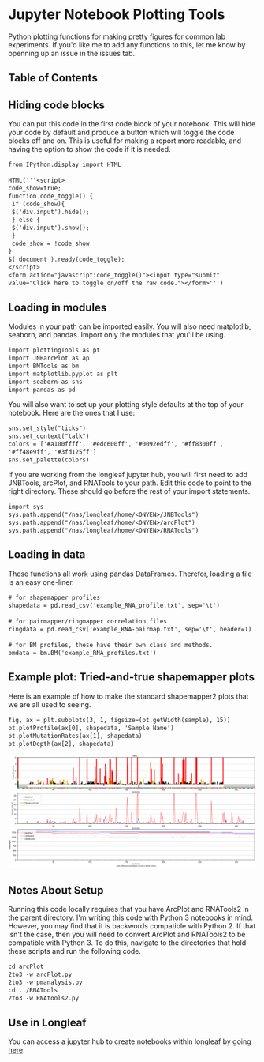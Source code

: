 Jupyter Notebook Plotting Tools
==============================================================================
Python plotting functions for making pretty figures for common lab experiments.
If you'd like me to add any functions to this, let me know by openning up an
issue in the issues tab.

Table of Contents
------------------------------------------------------------------------------

Hiding code blocks
------------------------------------------------------------------------------
You can put this code in the first code block of your notebook. This will
hide your code by default and produce a button which will toggle the code
blocks off and on. This is useful for making a report more readable, and having
the option to show the code if it is needed.

```
from IPython.display import HTML

HTML('''<script>
code_show=true;
function code_toggle() {
 if (code_show){
 $('div.input').hide();
 } else {
 $('div.input').show();
 }
 code_show = !code_show
}
$( document ).ready(code_toggle);
</script>
<form action="javascript:code_toggle()"><input type="submit" value="Click here to toggle on/off the raw code."></form>''')
```


Loading in modules
------------------------------------------------------------------------------
Modules in your path can be imported easily. You will also need matplotlib,
seaborn, and pandas. Import only the modules that you'll be using.

```
import plottingTools as pt
import JNBarcPlot as ap
import BMTools as bm
import matplotlib.pyplot as plt
import seaborn as sns
import pandas as pd
```

You will also want to set up your plotting style defaults at the top of your
notebook. Here are the ones that I use:

```
sns.set_style("ticks")
sns.set_context("talk")
colors = ['#a100ffff', '#edc600ff', '#0092edff', '#ff8300ff', '#ff48e9ff', '#3fd125ff']
sns.set_palette(colors)
```

If you are working from the longleaf jupyter hub, you will first need to add
JNBTools, arcPlot, and RNATools to your path. Edit this code to point to the
right directory. These should go before the rest of your import statements.

```
import sys
sys.path.append("/nas/longleaf/home/<ONYEN>/JNBTools")
sys.path.append("/nas/longleaf/home/<ONYEN>/arcPlot")
sys.path.append("/nas/longleaf/home/<ONYEN>/RNATools")
```


Loading in data
------------------------------------------------------------------------------
These functions all work using pandas DataFrames. Therefor, loading a file is an
easy one-liner.
```
# for shapemapper profiles
shapedata = pd.read_csv('example_RNA_profile.txt', sep='\t')

# for pairmapper/ringmapper correlation files
ringdata = pd.read_csv('example_RNA-pairmap.txt', sep='\t', header=1)

# for BM profiles, these have their own class and methods.
bmdata = bm.BM('example_RNA_profiles.txt')
```


Example plot: Tried-and-true shapemapper plots
------------------------------------------------------------------------------
Here is an example of how to make the standard shapemapper2 plots that we are
all used to seeing.
```
fig, ax = plt.subplots(3, 1, figsize=(pt.getWidth(sample), 15))
pt.plotProfile(ax[0], shapedata, 'Sample Name')
pt.plotMutationRates(ax[1], shapedata)
pt.plotDepth(ax[2], shapedata)
```

![Standard ShapeMapper Plots](./example-plots/standard-shapemapper-plots.png)


Notes About Setup
------------------------------------------------------------------------------
Running this code locally requires that you have ArcPlot and RNATools2 in the
parent directory. I'm writing this code with Python 3 notebooks in mind.
However, you may find that it is backwords compatible with Python 2. If that
isn't the case, then you will need to convert ArcPlot and RNATools2 to be
compatible with Python 3. To do this, navigate to the directories that hold
these scripts and run the following code.

```
cd arcPlot
2to3 -w arcPlot.py
2to3 -w pmanalysis.py
cd ../RNATools
2to3 -w RNAtools2.py
```

Use in Longleaf
------------------------------------------------------------------------------
You can access a jupyter hub to create notebooks within longleaf by going
[here](https://longleaf-jupyter.its.unc.edu/hub/login).
